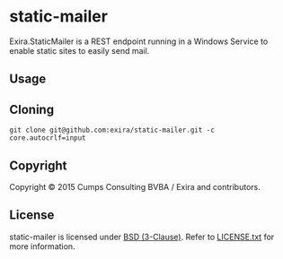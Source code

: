 ﻿# static-mailer

Exira.StaticMailer is a REST endpoint running in a Windows Service to enable static sites to easily send mail.

## Usage



## Cloning

`git clone git@github.com:exira/static-mailer.git -c core.autocrlf=input`

## Copyright

Copyright © 2015 Cumps Consulting BVBA / Exira and contributors.

## License

static-mailer is licensed under [BSD (3-Clause)](http://choosealicense.com/licenses/bsd-3-clause/ "Read more about the BSD (3-Clause) License"). Refer to [LICENSE.txt](https://github.com/exira/static-mailer/blob/master/LICENSE.txt) for more information.
